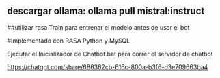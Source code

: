 
## descargar ollama: ollama pull mistral:instruct

##utilizar rasa Train para entrenar el modelo antes de usar el bot


#Implementado con RASA Python y MySQL

Ejecutar el Inicializador de Chatbot.bat para correr el servidor de chatbot


https://chatgpt.com/share/686362cb-616c-800a-b3f6-d3e709663ba4